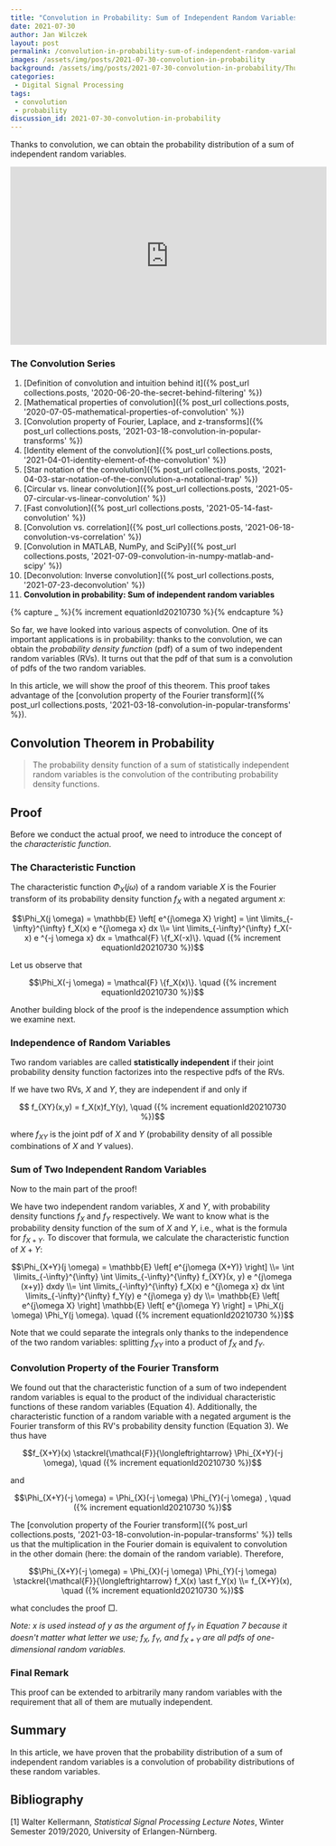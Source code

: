 ```yaml
---
title: "Convolution in Probability: Sum of Independent Random Variables (With Proof)"
date: 2021-07-30
author: Jan Wilczek
layout: post
permalink: /convolution-in-probability-sum-of-independent-random-variables-with-proof/
images: /assets/img/posts/2021-07-30-convolution-in-probability
background: /assets/img/posts/2021-07-30-convolution-in-probability/Thumbnail.png
categories:
 - Digital Signal Processing
tags:
 - convolution
 - probability
discussion_id: 2021-07-30-convolution-in-probability
---
```

Thanks to convolution, we can obtain the probability distribution of a sum of independent random variables.

<iframe width="560" height="315" src="https://www.youtube.com/embed/9ytYz9upnG4" title="YouTube video player" frameborder="0" allow="accelerometer; autoplay; clipboard-write; encrypted-media; gyroscope; picture-in-picture" allowfullscreen></iframe>

### The Convolution Series
1. [Definition of convolution and intuition behind it]({% post_url collections.posts, '2020-06-20-the-secret-behind-filtering' %})
1. [Mathematical properties of convolution]({% post_url collections.posts, '2020-07-05-mathematical-properties-of-convolution' %})
1. [Convolution property of Fourier, Laplace, and z-transforms]({% post_url collections.posts, '2021-03-18-convolution-in-popular-transforms' %})
1. [Identity element of the convolution]({% post_url collections.posts, '2021-04-01-identity-element-of-the-convolution' %})
1. [Star notation of the convolution]({% post_url collections.posts, '2021-04-03-star-notation-of-the-convolution-a-notational-trap' %})
1. [Circular vs. linear convolution]({% post_url collections.posts, '2021-05-07-circular-vs-linear-convolution' %})
1. [Fast convolution]({% post_url collections.posts, '2021-05-14-fast-convolution' %})
1. [Convolution vs. correlation]({% post_url collections.posts, '2021-06-18-convolution-vs-correlation' %})
1. [Convolution in MATLAB, NumPy, and SciPy]({% post_url collections.posts, '2021-07-09-convolution-in-numpy-matlab-and-scipy' %})
1. [Deconvolution: Inverse convolution]({% post_url collections.posts, '2021-07-23-deconvolution' %})
1. **Convolution in probability: Sum of independent random variables**



{% capture _ %}{% increment equationId20210730  %}{% endcapture %}

So far, we have looked into various aspects of convolution. One of its important applications is in probability: thanks to the convolution, we can obtain the *probability density function* (pdf) of a sum of two independent random variables (RVs). It turns out that the pdf of that sum is a convolution of pdfs of the two random variables.

In this article, we will show the proof of this theorem. This proof takes advantage of the [convolution property of the Fourier transform]({% post_url collections.posts, '2021-03-18-convolution-in-popular-transforms' %}).

## Convolution Theorem in Probability

> The probability density function of a sum of statistically independent random variables is the convolution of the contributing probability density functions. 

## Proof 

Before we conduct the actual proof, we need to introduce the concept of the *characteristic function*.

### The Characteristic Function

The characteristic function $\Phi_X(j \omega)$ of a random variable $X$ is the Fourier transform of its probability density function $f_X$ with a negated argument $x$:

$$\Phi_X(j \omega) = \mathbb{E} \left[ e^{j\omega X} \right] = \int \limits_{-\infty}^{\infty} f_X(x) e ^{j\omega x} dx \\= \int \limits_{-\infty}^{\infty} f_X(-x) e ^{-j \omega x} dx = \mathcal{F} \{f_X(-x)\}. \quad ({% increment equationId20210730  %})$$

Let us observe that 

$$\Phi_X(-j \omega) = \mathcal{F} \{f_X(x)\}. \quad ({% increment equationId20210730  %})$$

Another building block of the proof is the independence assumption which we examine next.

### Independence of Random Variables

Two random variables are called **statistically independent** if their joint probability density function factorizes into the respective pdfs of the RVs.

If we have two RVs, $X$ and $Y$, they are independent if and only if

$$ f_{XY}(x,y) = f_X(x)f_Y(y), \quad ({% increment equationId20210730  %})$$

where $f_{XY}$ is the joint pdf of $X$ and $Y$ (probability density of all possible combinations of $X$ and $Y$ values).

### Sum of Two Independent Random Variables

Now to the main part of the proof!

We have two independent random variables, $X$ and $Y$, with probability density functions $f_X$ and $f_Y$ respectively. We want to know what is the probability density function of the sum of $X$ and $Y$, i.e., what is the formula for $f_{X+Y}$. To discover that formula, we calculate the characteristic function of $X+Y$:

$$\Phi_{X+Y}(j \omega) = \mathbb{E} \left[ e^{j\omega (X+Y)} \right] 
\\= \int \limits_{-\infty}^{\infty} \int \limits_{-\infty}^{\infty} f_{XY}(x, y) e ^{j\omega (x+y)} dxdy
\\=  \int \limits_{-\infty}^{\infty} f_X(x) e ^{j\omega x} dx  \int \limits_{-\infty}^{\infty} f_Y(y) e ^{j\omega y} dy 
\\= \mathbb{E} \left[ e^{j\omega X} \right] \mathbb{E} \left[ e^{j\omega Y} \right] = \Phi_X(j \omega) \Phi_Y(j \omega). \quad ({% increment equationId20210730  %})$$

Note that we could separate the integrals only thanks to the independence of the two random variables: splitting $f_{XY}$ into a product of $f_X$ and $f_Y$.

### Convolution Property of the Fourier Transform

We found out that the characteristic function of a sum of two independent random variables is equal to the product of the individual characteristic functions of these random variables (Equation 4). Additionally, the characteristic function of a random variable with a negated argument is the Fourier transform of this RV's probability density function (Equation 3). We thus have

$$f_{X+Y}(x) \stackrel{\mathcal{F}}{\longleftrightarrow} \Phi_{X+Y}(-j \omega), \quad ({% increment equationId20210730  %})$$

and 

$$\Phi_{X+Y}(-j \omega) = \Phi_{X}(-j \omega) \Phi_{Y}(-j \omega) , \quad ({% increment equationId20210730  %})$$

The [convolution property of the Fourier transform]({% post_url collections.posts, '2021-03-18-convolution-in-popular-transforms' %}) tells us that the multiplication in the Fourier domain is equivalent to convolution in the other domain (here: the domain of the random variable). Therefore,

$$\Phi_{X+Y}(-j \omega) = \Phi_{X}(-j \omega) \Phi_{Y}(-j \omega) \stackrel{\mathcal{F}}{\longleftrightarrow} f_X(x) \ast f_Y(x) 
\\= f_{X+Y}(x), \quad ({% increment equationId20210730  %})$$

what concludes the proof $\Box$.

*Note: $x$ is used instead of $y$ as the argument of $f_Y$ in Equation 7 because it doesn't matter what letter we use; $f_X$, $f_Y$, and $f_{X+Y}$ are all pdfs of one-dimensional random variables.*

### Final Remark

This proof can be extended to arbitrarily many random variables with the requirement that all of them are mutually independent.

## Summary

In this article, we have proven that the probability distribution of a sum of independent random variables is a convolution of probability distributions of these random variables.

## Bibliography

[1] Walter Kellermann, *Statistical Signal Processing Lecture Notes*, Winter Semester 2019/2020, University of Erlangen-Nürnberg.


